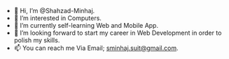 - 👋 Hi, I’m @Shahzad-Minhaj.
- 👀 I’m interested in Computers.
- 🌱 I’m currently self-learning Web and Mobile App.
- 💞️ I’m looking forward to start my career in Web Development in order to polish my skills.
- 📫 You can reach me Via Email; sminhaj.suit@gmail.com.

<!---
Shahzad-Minhaj/Shahzad-Minhaj is a ✨ special ✨ repository because its `README.md` (this file) appears on your GitHub profile.
You can click the Preview link to take a look at your changes.
--->
